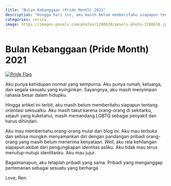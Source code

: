 ```yaml
---
title: "Bulan Kebanggaan (Pride Month) 2021"
description: "Hingga hari ini, aku masih belum memberitahu siapapun tentang orientasi seksualku. Aku masih takut karena orang-orang di sekitarku, sejauh yang kuketahui, masih memandang LGBTQ sebagai penyakit dan harus dihindari."
categories: cerita
image: https://images.pexels.com/photos/1280638/pexels-photo-1280638.jpeg?auto=compress&cs=tinysrgb&dpr=1&h=128
---
```

# Bulan Kebanggaan (Pride Month) 2021

[![Pride Flag](https://images.pexels.com/photos/1280638/pexels-photo-1280638.jpeg?auto=compress&cs=tinysrgb&dpr=1&w=720)](https://www.pexels.com/id-id/foto/cinta-putih-dan-warna-warni-adalah-cinta-spanduk-1280638/)

Aku punya kehidupan normal yang sempurna. Aku punya rumah, keluarga, dan segala sesuatu yang kuinginkan. Sayangnya, aku masih menyimpan rahasia besar dalam hidupku. 

Hingga artikel ini terbit, aku masih belum memberitahu siapapun tentang orientasi seksualku. Aku masih takut karena orang-orang di sekitarku, sejauh yang kuketahui, masih memandang LGBTQ sebagai penyakit dan harus dihindari. 

Aku mau memberitahu orang-orang mulai dari blog ini. Aku mau terbuka dan sebisa mungkin menyamankan diri dengan pandangan pribadi orang-orang yang masih belum menerima kenyataan. _Well_, aku rela kehilangan siapapun akibat dari pengungkapan identitas asliku. Aku tidak mau terus menutup-nutupi identitasku. Aku mau jujur. 

Bagaimanapun, aku tetaplah pribadi yang sama. Pribadi yang menganggap pertemanan sebagai sesuatu yang berharga.

Love, Ren.
